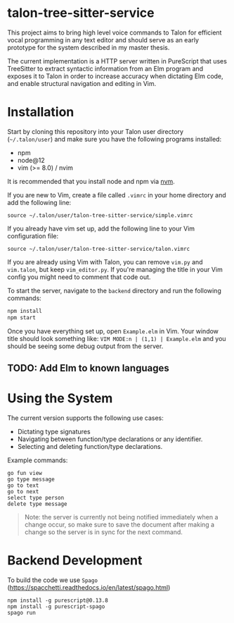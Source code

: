 # talon-tree-sitter-service

This project aims to bring high level voice commands to Talon for efficient vocal programming in any text editor
and should serve as an early prototype for the system described in my master thesis.

The current implementation is a HTTP server written in PureScript that uses TreeSitter to extract syntactic information
from an Elm program and exposes it to Talon in order to increase accuracy when dictating Elm code, and enable structural navigation and editing in Vim.

# Installation

Start by cloning this repository into your Talon user directory (`~/.talon/user`)
and make sure you have the following programs installed:
- npm
- node@12
- vim (>= 8.0) / nvim

It is recommended that you install node and npm via [nvm]( https://github.com/nvm-sh/nvm ).

If you are new to Vim, create a file called `.vimrc` in your home directory and add the following line:
```vim
source ~/.talon/user/talon-tree-sitter-service/simple.vimrc
```

If you already have vim set up, add the following line to your Vim configuration file:
```vim
source ~/.talon/user/talon-tree-sitter-service/talon.vimrc
```

If you are already using Vim with Talon, you can remove `vim.py` and `vim.talon`,
but keep `vim_editor.py`.
If you're managing the title in your Vim config you might need to comment that code out.

To start the server, navigate to the `backend` directory and run the following commands:
```bash
npm install
npm start
```

Once you have everything set up, open `Example.elm` in Vim.
Your window title should look something like:
`VIM MODE:n | (1,1) | Example.elm`
and you should be seeing some debug output from the server.

## TODO: Add Elm to known languages

# Using the System

The current version supports the following use cases:
- Dictating type signatures
- Navigating between function/type declarations or any identifier.
- Selecting and deleting function/type declarations.

Example commands:
```
go fun view
go type message
go to text
go to next
select type person
delete type message
```

> Note: the server is currently not being notified immediately
> when a change occur, so make sure to save the document after making a change
> so the server is in sync for the next command.

# Backend Development

To build the code we use `Spago` (https://spacchetti.readthedocs.io/en/latest/spago.html)

```
npm install -g purescript@0.13.8
npm install -g purescript-spago
spago run
```
